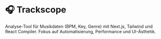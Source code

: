 # 🎧 Trackscope

Analyse-Tool für Musikdaten (BPM, Key, Genre) mit Next.js, Tailwind und React Compiler. Fokus auf Automatisierung, Performance und UI-Ästhetik.
